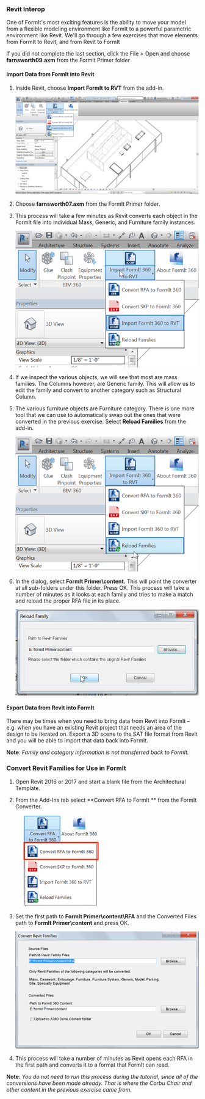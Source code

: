 ### Revit Interop
One of FormIt's most exciting features is the ability to move your model from a flexible modeling environment like FormIt to a powerful parametric environment like Revit. We'll go through a few exercises that move elements from FormIt to Revit, and from Revit to FormIt

If you did not complete the last section, click the File &gt; Open and choose **farnsworth09.axm** from the FormIt Primer folder

#### Import Data from FormIt into Revit

1. Inside Revit, choose **Import FormIt to RVT** from the add-in. 

    ![](./images/9a7673f7-a265-49c8-b665-325e9618ac65.png)

2. Choose **farnsworth07.axm** from the FormIt Primer folder.

3. This process will take a few minutes as Revit converts each object in the FormIt file into individual Mass, Generic, and Furniture family instances. 

    ![](./images/cce7e450-4f6b-4f05-bdb1-88c385f58040.png)

4. If we inspect the various objects, we will see that most are mass families. The Columns however, are Generic family. This will allow us to edit the family and convert to another category such as Structural Column.

5. The various furniture objects are Furniture category. There is one more tool that we can use to automatically swap out the ones that were converted in the previous exercise. Select **Reload Families** from the add-in. 

    ![](./images/fbd116b0-fbb7-4d89-a15a-83ae42639705.png)

6. In the dialog, select **FormIt Primer\\content.** This will point the converter at all sub-folders under this folder. Press OK. This process will take a number of minutes as it looks at each family and tries to make a match and reload the proper RFA file in its place. 

    ![](./images/a97d2f55-e13c-4c34-b885-789f272949cc.png)

#### Export Data from Revit into FormIt

There may be times when you need to bring data from Revit into FormIt – e.g. when you have an existing Revit project that needs an area of the design to be iterated on. Export a 3D scene to the SAT file format from Revit and you will be able to import that data back into FormIt.

**Note**: *Family and category information is not transferred back to FormIt.*

### Convert Revit Families for Use in FormIt

1. Open Revit 2016 or 2017 and start a blank file from the Architectural Template. 

2. From the Add-Ins tab select **Convert RFA to FormIt ** from the FormIt Converter. 

    ![](./images/957577ef-e004-4b33-9ec7-350649a90755.png)

3. Set the first path to **FormIt Primer\\content\\RFA** and the Converted Files path to **FormIt Primer\\content** and press OK.

    ![](./images/032cef9c-00dd-4e03-9b89-01d93ff6e1ac.png)

4. This process will take a number of minutes as Revit opens each RFA in the first path and converts it to a format that FormIt can read.

**Note**: *You do not need to run this process during the tutorial, since all of the conversions have been made already. That is where the Corbu Chair and other content in the previous exercise came from.*


